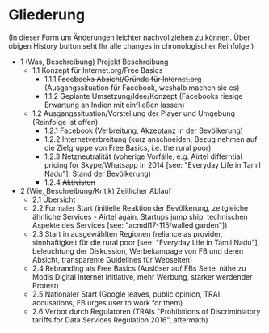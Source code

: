 # Gliederung

(In dieser Form um Änderungen leichter nachvollziehen zu können.
Über obigen History button seht Ihr alle changes in chronologischer Reinfolge.)

- 1 (Was, Beschreibung) Projekt Beschreibung
  - 1.1 Konzept für Internet.org/Free Basics 
    - 1.1.1 ~~Facebooks Absicht/Gründe für Internet.org (Ausgangssituation für Facebook, weshalb machen sie es)~~
    - 1.1.2 Geplante Umsetzung/Idee/Konzept (Facebooks riesige Erwartung an Indien mit einfließen lassen)
  - 1.2 Ausgangssituation/Vorstellung der Player und Umgebung (Reinfolge ist offen)
    - 1.2.1 Facebook (Verbreitung, Akzeptanz in der Bevölkerung)
    - 1.2.2 Internetverbreitung (kurz anschneiden, Bezug nehmen auf die Zielgruppe von Free Basics, i.e. the rural poor)
    - 1.2.3 Netzneutralität (voherige Vorfälle, e.g. Airtel differntial pricing for Skype/Whatsapp in 2014 [see: "Everyday Life in Tamil Nadu"]; Stand der Bevölkerung)
    - 1.2.4 ~~Aktivisten~~
- 2 (Wie, Beschreibung/Kritik) Zeitlicher Ablauf
  - 2.1 Übersicht
  - 2.2 Formaler Start (initielle Reaktion der Bevölkerung, zeitgleiche ähnliche Services - Airtel again, Startups jump ship, technischen Aspekte des Services [see: "acmdl17-115/walled garden"])
  - 2.3 Start in ausgewählten Regionen (reliance as provider, sinnhaftigkeit für die rural poor [see: "Everyday Life in Tamil Nadu"], beleuchtung der Diskussion, Werbekampage von FB und deren Absicht, transparente Guidelines für Webseiten)
  - 2.4 Rebranding als Free Basics (Auslöser auf FBs Seite, nähe zu Modis Digital Internet Initiative, mehr Werbung, stärker werdender Protest)
  - 2.5 Nationaler Start (Google leaves, public opinion, TRAI accusations, FB urges user to work for them)
  - 2.6 Verbot durch Regulatoren (TRAIs "Prohibitions of Discriminiatory tariffs for Data Services Regulation 2016", aftermath)
